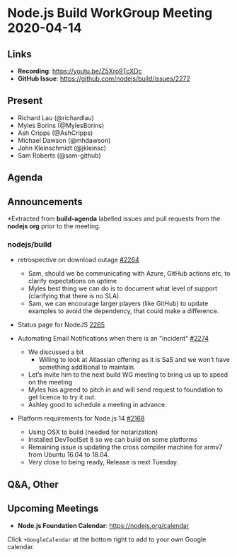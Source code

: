 ﻿# Node.js  Build WorkGroup Meeting 2020-04-14

## Links

* **Recording**: https://youtu.be/Z5Xro9TcXDc
* **GitHub Issue**: https://github.com/nodejs/build/issues/2272

## Present

* Richard Lau (@richardlau)
* Myles Borins (@MylesBorins)
* Ash Cripps (@AshCripps)
* Michael Dawson (@mhdawson)
* John Kleinschmidt (@jkleinsc)
* Sam Roberts (@sam-github)

## Agenda


## Announcements
 
*Extracted from **build-agenda** labelled issues and pull requests from the **nodejs org** prior to the meeting.

### nodejs/build


* retrospective on download outage [#2264](https://github.com/nodejs/build/issues/2264)
  * Sam, should we be communicating with Azure, GitHub actions etc, to clarify expectations
    on uptime
  * Myles best thing we can do is to document what level of support (clarifying that there is 
    no SLA).  
  * Sam, we can encourage larger players (like GitHub) to update examples to avoid the 
    dependency, that could make a difference.

* Status page for NodeJS [2265](https://github.com/nodejs/build/issues/2265)
* Automating Email Notifications when there is an "incident" [#2274](https://github.com/nodejs/build/issues/2274)
  * We discussed a bit
    * Willing to look at Atlassian offering as it is SaS and we won’t have something additional to 
      maintain.
  * Let’s invite him to the next build WG meeting to bring us up to speed on the meeting
  * Myles has agreed to pitch in and will send request to foundation to get licence to try it out.
  * Ashley good to schedule a meeting in advance. 

* Platform requirements for Node.js 14 [#2168](https://github.com/nodejs/build/issues/2168)
  * Using OSX to build (needed for notarization)
  * Installed DevToolSet 8 so we can build on some platforms
  * Remaining issue is updating the cross compiler machine for armv7 from Ubuntu 16.04 to 18.04.
  * Very close to being ready, Release is next Tuesday.

## Q&A, Other

## Upcoming Meetings

* **Node.js Foundation Calendar**: https://nodejs.org/calendar


Click `+GoogleCalendar` at the bottom right to add to your own Google calendar.
